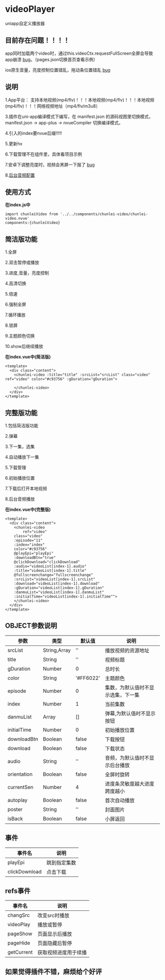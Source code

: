 # videoPlayer
uniapp自定义播放器

## 目前存在问题！！！！

app同时加载两个video时，通过this.videoCtx.requestFullScreen全屏会导致app崩溃 [bug](https://ask.dcloud.net.cn/question/82635)。（pages.json切换首页查看示例）

ios原生音量，亮度控制位置错乱，拖动条位置错乱  [bug](https://ask.dcloud.net.cn/question/86341)

## 说明

1.App平台： 支持本地视频(mp4/flv)！！！本地视频(mp4/flv)！！！本地视频(mp4/flv)！！！网络视频地址（mp4/flv/m3u8）

3.插件在uni-app编译模式下编写，在 manifest.json 的源码视图里切换模式， manifest.json -> app-plus -> nvueCompiler 切换编译模式。

4.引入的index要nvue后缀!!!!!

5.更新hx

6.下载管理不在组件里，具体看项目示例

7.安卓下调整亮度时，视频会黑屏一下报了 [bug](https://ask.dcloud.net.cn/question/80969)

8.[后台音频配置](https://ask.dcloud.net.cn/article/35241)

## 使用方式

**在index.js中**  

~~~
import chunleiVideo from '../../components/chunlei-video/chunlei-video.nvue'
components:{chunleiVideo}
~~~

## 简洁版功能
1.全屏

2.双击暂停或播放

3.进度,音量，亮度控制

4.高清切换

5.倍速

6.强制全屏

7.循环播放

8.锁屏

9.主题颜色切换

10.show后继续播放

**在index.vue中(简洁版)**  

~~~
<template>
  <div class="content">
    <chunlei-video :title="title" :srcList="srcList" class="video" ref="video" color="#c93756" :gDuration="gDuration">
		
    </chunlei-video>
  </div>
</template>
~~~

## 完整版功能
1.包括简洁版功能

2.弹幕

3.下一集，选集

4.自动播放下一集

5.下载管理

6.初始播放位置

7.下载后打开本地视频

8.后台音频播放

**在index.vue中(完整版)**  

~~~
<template>
  <div class="content">
    <chunlei-video 
    	ref="video"
 	class="video"  
	:episode="11" 
	:index="index" 
	color="#c93756"
	@playEpi="playEpi" 
	:downloadBtn="true"
	@clickDownload="clickDownload"
	:audio="videoList[index-1].audio"
	:title="videoList[index-1].title"
	@fullscreenchange="fullscreenchange"
	:srcList="videoList[index-1].srcList" 
	:download="videoList[index-1].download"
	:gDuration="videoList[index-1].gDuration" 
	:danmuList="videoList[index-1].danmuList" 
	:initialTime="videoList[index-1].initialTime"">
    </chunlei-video>
  </div>
</template>
~~~

## OBJECT参数说明

| 参数 | 类型 | 默认值 | 说明 |
| --- | --- | --- | --- |
| srcList | String,Array | '' | 播放视频的资源地址 |
| title | String | '' | 视频标题 |
| gDuration | Number | 0 | 总时长 |
| color | String | '#FF6022' | 主题颜色 |
| episode | Number | 0 | 集数，为默认值时不显示选集，下一集 |
| index | Number | 1 | 当前集数 |
| danmuList | Array | [] | 弹幕,为默认值时不显示按钮 |
| initialTime | Number | 0 | 初始播放位置 |
| downloadBtn | Boolean | false | 下载按钮 |
| download | Boolean | false | 下载状态 |
| audio | String | '' | 音频，为默认值时不显示后台播放 |
| orientation | Boolean | false | 全屏时旋转 |
| currentSen| Number | 4 | 进度条灵敏度越大进度跨度越小 |
| autoplay| Boolean | false | 首次自动播放 |
| poster| String | '' | 封面图片 |
| isBack| Boolean | false | 小屏返回 |


## 事件

| 事件名 | 说明 |
| ---  | --- |
| playEpi | 跳到指定集数 |
| clickDownload | 点击下载 |

## refs事件

| 事件名 | 说明 |
| ---  | --- |
| changSrc | 改变src时播放 |
| videoPlay | 播放或暂停 |
| pageShow | 页面显示后播放 |
| pageHide | 页面隐藏后暂停 |
| getCurrent | 获取视频进度用于续播 |

## 如果觉得插件不错，麻烦给个好评


